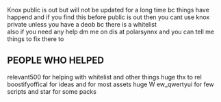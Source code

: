 Knox public is out but will not be updated for a long time bc things have happend
and if you find this before public is out then you cant use knox private unless you have a deob bc there is a whitelist          
also if you need any help dm me on dis at polarsynnx and you can tell me things to fix there to

PEOPLE WHO HELPED
--------------------------------------
relevant500 for helping with whitelist and other things huge thx to rel
boostifyoffical for ideas and for most assets huge W
ew_qwertyui for few scripts
and star for some packs
